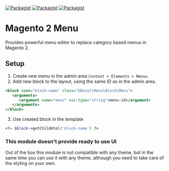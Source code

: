 [![Packagist](https://img.shields.io/packagist/v/eboost/module-menu?style=for-the-badge)](https://packagist.org/packages/eboost/module-menu)
[![Packagist](https://img.shields.io/packagist/dt/eboost/module-menu?style=for-the-badge)](https://packagist.org/packages/eboost/module-menu)
[![Packagist](https://img.shields.io/packagist/dm/eboost/module-menu?style=for-the-badge)](https://packagist.org/packages/eboost/module-menu)

# Magento 2 Menu
Provides powerful menu editor to replace category based menus in Magento 2.

## Setup
1. Create new menu in the admin area `Content > Elements > Menus`.
2. Add new block to the layout, using the same ID as in the admin area.
```xml
<block name="block-name" class="EBoost\Menu\Block\Menu">
   <arguments>
      <argument name="menu" xsi:type="string">menu-id</argument>
   </arguments>
</block>
```
3. Use created block in the template
```php
<?= $block->getChildHtml('block-name') ?>
```

### This module doesn't provide ready to use UI
Out of the box this module is not compatible with any theme, but in the same time you can use it with any theme, although you need to take care of the styling on your own.

